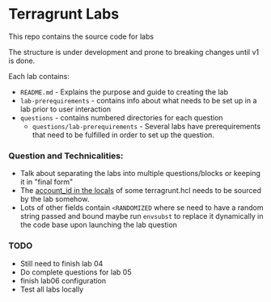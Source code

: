# Terragrunt Labs

This repo contains the source code for labs

The structure is under development and prone to breaking changes until v1 is done.

Each lab contains:
  - `README.md` - Explains the purpose and guide to creating the lab
  - `lab-prerequirements` - contains info about what needs to be set up in a lab prior to user interaction
  - `questions` - contains numbered directories for each question
    - `questions/lab-prerequirements` - Several labs have prerequirements that need to be fulfilled in order to set up the question.

### Question and Technicalities: 
 - Talk about separating the labs into multiple questions/blocks or keeping it in "final form"
 - The [account_id in the locals](lab03-example-vpc-plan-apply/terragrunt.hcl) of some terragrunt.hcl needs to be sourced by the lab somehow.
 - Lots of other fields contain `<RANDOMIZED` where se need to have a random string passed and bound maybe run `envsubst` to replace it dynamically in the code base upon launching the lab question


### TODO

 - Still need to finish lab 04
 - Do complete questions for lab 05
 - finish lab06 configuration
 - Test all labs locally 
